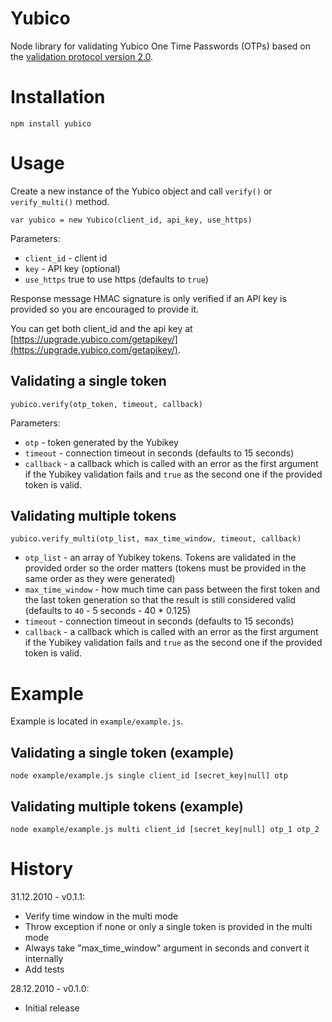 # Yubico
Node library for validating Yubico One Time Passwords (OTPs) based on the [validation protocol version 2.0](http://code.google.com/p/yubikey-val-server-php/wiki/ValidationProtocolV20).

# Installation

    npm install yubico

# Usage

Create a new instance of the Yubico object and call `verify()` or `verify_multi()` method.

    var yubico = new Yubico(client_id, api_key, use_https)

Parameters:

* `client_id` - client id
* `key` - API key (optional)
* `use_https` true to use https (defaults to `true`)

Response message HMAC signature is only verified if an API key is provided so you are encouraged to provide it.

You can get both client_id and the api key at [https://upgrade.yubico.com/getapikey/](https://upgrade.yubico.com/getapikey/).

## Validating a single token

    yubico.verify(otp_token, timeout, callback)

Parameters:

* `otp` - token generated by the Yubikey
* `timeout` - connection timeout in seconds (defaults to 15 seconds)
* `callback` - a callback which is called with an error as the first argument if the Yubikey validation fails and `true` as the second one if the provided token is valid.

## Validating multiple tokens

    yubico.verify_multi(otp_list, max_time_window, timeout, callback)

* `otp_list` - an array of Yubikey tokens. Tokens are validated in the provided order so the order matters (tokens must be provided in the same order as they were generated)
* `max_time_window` - how much time can pass between the first token and the last token generation so that the result is still considered valid (defaults to `40` - 5 seconds - 40 * 0.125)
* `timeout` - connection timeout in seconds (defaults to 15 seconds)
* `callback` - a callback which is called with an error as the first argument if the Yubikey validation fails and `true` as the second one if the provided token is valid.

# Example

Example is located in `example/example.js`.

## Validating a single token (example)

    node example/example.js single client_id [secret_key|null] otp

## Validating multiple tokens (example)

    node example/example.js multi client_id [secret_key|null] otp_1 otp_2

# History

31.12.2010 - v0.1.1:

* Verify time window in the multi mode
* Throw exception if none or only a single token is provided in the multi mode
* Always take "max_time_window" argument in seconds and convert it internally
* Add tests

28.12.2010 - v0.1.0:

* Initial release
